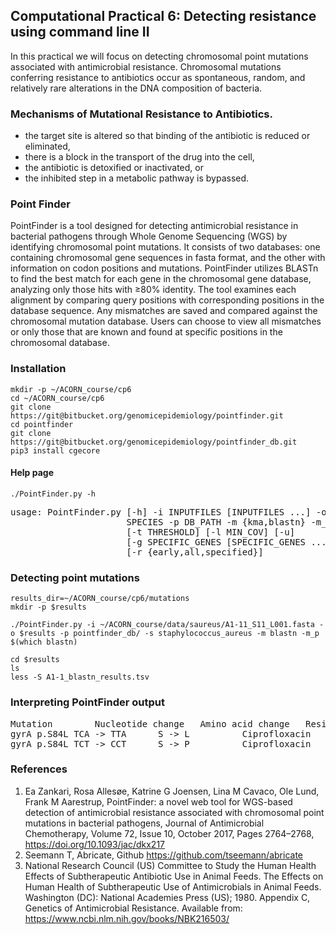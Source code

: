 ## Computational Practical 6: Detecting resistance using command line II
In this practical we will focus on detecting chromosomal point mutations associated with antimicrobial resistance. Chromosomal mutations conferring resistance to antibiotics occur as spontaneous, random, and relatively rare alterations in the DNA composition of bacteria. 

### Mechanisms of Mutational Resistance to Antibiotics.

* the target site is altered so that binding of the antibiotic is reduced or eliminated,
* there is a block in the transport of the drug into the cell,
* the antibiotic is detoxified or inactivated, or
* the inhibited step in a metabolic pathway is bypassed.
  
### Point Finder
PointFinder is a tool designed for detecting antimicrobial resistance in bacterial pathogens through Whole Genome Sequencing (WGS) by identifying chromosomal point mutations. It consists of two databases: one containing chromosomal gene sequences in fasta format, and the other with information on codon positions and mutations. PointFinder utilizes BLASTn to find the best match for each gene in the chromosomal gene database, analyzing only those hits with ≥80% identity. The tool examines each alignment by comparing query positions with corresponding positions in the database sequence. Any mismatches are saved and compared against the chromosomal mutation database. Users can choose to view all mismatches or only those that are known and found at specific positions in the chromosomal database.

### Installation
```
mkdir -p ~/ACORN_course/cp6
cd ~/ACORN_course/cp6
git clone https://git@bitbucket.org/genomicepidemiology/pointfinder.git
cd pointfinder
git clone https://git@bitbucket.org/genomicepidemiology/pointfinder_db.git
pip3 install cgecore
```
#### Help page

```
./PointFinder.py -h
```
<pre>
usage: PointFinder.py [-h] -i INPUTFILES [INPUTFILES ...] -o OUT_PATH -s
                      SPECIES -p DB_PATH -m {kma,blastn} -m_p METHOD_PATH [-n]
                      [-t THRESHOLD] [-l MIN_COV] [-u]
                      [-g SPECIFIC_GENES [SPECIFIC_GENES ...]]
                      [-r {early,all,specified}]
</pre>
### Detecting point mutations
```
results_dir=~/ACORN_course/cp6/mutations
mkdir -p $results
```
```
./PointFinder.py -i ~/ACORN_course/data/saureus/A1-11_S11_L001.fasta -o $results -p pointfinder_db/ -s staphylococcus_aureus -m blastn -m_p $(which blastn)
```
```
cd $results
ls
less -S A1-1_blastn_results.tsv
```
### Interpreting PointFinder output
<pre>
Mutation        Nucleotide change	Amino acid change	Resistance		PMID
gyrA p.S84L	TCA -> TTA		S -> L			Ciprofloxacin   	2174869
gyrA p.S84L	TCT -> CCT		S -> P			Ciprofloxacin   	2174869
</pre>				
 
### References
1.	Ea Zankari, Rosa Allesøe, Katrine G Joensen, Lina M Cavaco, Ole Lund, Frank M Aarestrup, PointFinder: a novel web tool for WGS-based detection of antimicrobial resistance associated with chromosomal point mutations in bacterial pathogens, Journal of Antimicrobial Chemotherapy, Volume 72, Issue 10, October 2017, Pages 2764–2768, https://doi.org/10.1093/jac/dkx217
2.	Seemann T, Abricate, Github https://github.com/tseemann/abricate
3.	National Research Council (US) Committee to Study the Human Health Effects of Subtherapeutic Antibiotic Use in Animal Feeds. The Effects on Human Health of Subtherapeutic Use of Antimicrobials in Animal Feeds. Washington (DC): National Academies Press (US); 1980. Appendix C, Genetics of Antimicrobial Resistance. Available from: https://www.ncbi.nlm.nih.gov/books/NBK216503/
